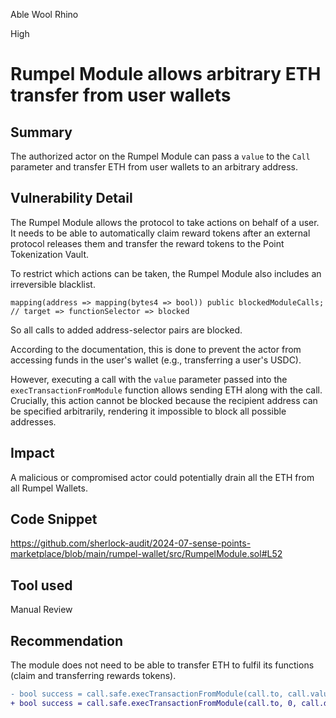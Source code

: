 Able Wool Rhino

High

# Rumpel Module allows arbitrary ETH transfer from user wallets

## Summary
The authorized actor on the Rumpel Module can pass a `value` to the `Call` parameter and transfer ETH from user wallets to an arbitrary address.

## Vulnerability Detail
The Rumpel Module allows the protocol to take actions on behalf of a user. It needs to be able to automatically claim reward tokens after an external protocol releases them and transfer the reward tokens to the Point Tokenization Vault.

To restrict which actions can be taken, the Rumpel Module also includes an irreversible blacklist.

```solidity
mapping(address => mapping(bytes4 => bool)) public blockedModuleCalls; // target => functionSelector => blocked
```

So all calls to added address-selector pairs are blocked.

According to the documentation, this is done to prevent the actor from accessing funds in the user's wallet (e.g., transferring a user's USDC).

However, executing a call with the `value` parameter passed into the `execTransactionFromModule` function allows sending ETH along with the call. Crucially, this action cannot be blocked because the recipient address can be specified arbitrarily, rendering it impossible to block all possible addresses.

## Impact
A malicious or compromised actor could potentially drain all the ETH from all Rumpel Wallets.

## Code Snippet
https://github.com/sherlock-audit/2024-07-sense-points-marketplace/blob/main/rumpel-wallet/src/RumpelModule.sol#L52

## Tool used

Manual Review

## Recommendation
The module does not need to be able to transfer ETH to fulfil its functions (claim and transferring rewards tokens). 

```diff
- bool success = call.safe.execTransactionFromModule(call.to, call.value, call.data, call.operation);
+ bool success = call.safe.execTransactionFromModule(call.to, 0, call.data, call.operation);
```
